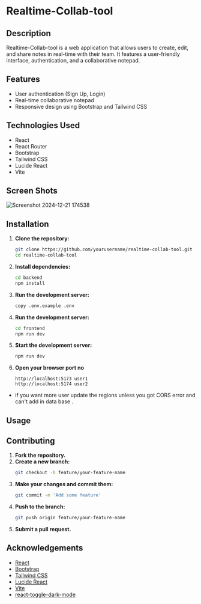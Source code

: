 ﻿# Realtime-Collab-tool

## Description
Realtime-Collab-tool is a web application that allows users to create, edit, and share notes in real-time with their team. It features a user-friendly interface, authentication, and a collaborative notepad.

## Features
- User authentication (Sign Up, Login)
- Real-time collaborative notepad
- Responsive design using Bootstrap and Tailwind CSS

## Technologies Used
- React
- React Router
- Bootstrap
- Tailwind CSS
- Lucide React
- Vite

## Screen Shots 
![Screenshot 2024-12-21 174538](https://github.com/user-attachments/assets/86e8fa84-4b20-4975-91e0-1d206b6b3f52)

## Installation


1. **Clone the repository:**
    ```sh
    git clone https://github.com/yourusername/realtime-collab-tool.git
    cd realtime-collab-tool
    ```

2. **Install dependencies:**
    ```sh
    cd backend
    npm install
    ```
3. **Run the development server:**
    ```sh
    copy .env.example .env
    ```

4. **Run the development server:**
    ```sh
    cd frontend
    npm run dev
    ```


1. **Start the development server:**
    ```sh
    npm run dev
    ```

2. **Open your browser port no**
    ```
    http://localhost:5173 user1
    http://localhost:5174 user2
    
    ```
- if you want more user update the regions unless you got CORS error and can't add in data base .
## Usage



## Contributing

1. **Fork the repository.**
2. **Create a new branch:**
    ```sh
    git checkout -b feature/your-feature-name
    ```
3. **Make your changes and commit them:**
    ```sh
    git commit -m 'Add some feature'
    ```
4. **Push to the branch:**
    ```sh
    git push origin feature/your-feature-name
    ```
5. **Submit a pull request.**


## Acknowledgements

- [React](https://reactjs.org/)
- [Bootstrap](https://getbootstrap.com/)
- [Tailwind CSS](https://tailwindcss.com/)
- [Lucide React](https://lucide.dev/)
- [Vite](https://vitejs.dev/)
- [react-toggle-dark-mode](https://github.com/shaunlebron/react-toggle-dark-mode)

